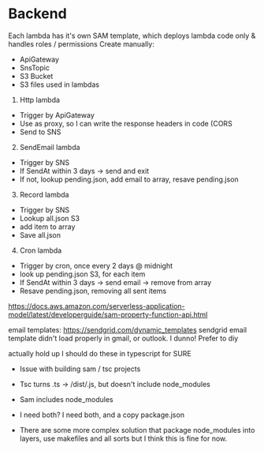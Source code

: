 # Backend

Each lambda has it's own SAM template, which deploys lambda code only & handles roles / permissions
Create manually:
  - ApiGateway
  - SnsTopic
  - S3 Bucket
  - S3 files used in lambdas

1. Http lambda
  - Trigger by ApiGateway
  - Use as proxy, so I can write the response headers in code (CORS
  - Send to SNS
2. SendEmail lambda
  - Trigger by SNS
  - If SendAt within 3 days -> send and exit
  - If not, lookup pending.json, add email to array, resave pending.json
3. Record lambda
  - Trigger by SNS
  - Lookup all.json S3
  - add item to array
  - Save all.json
4. Cron lambda
  - Trigger by cron, once every 2 days @ midnight
  - look up pending.json S3, for each item
  - If SendAt within 3 days -> send email -> remove from array
  - Resave pending.json, removing all sent items

https://docs.aws.amazon.com/serverless-application-model/latest/developerguide/sam-property-function-api.html

email templates: https://sendgrid.com/dynamic_templates
sendgrid email template didn't load properly in gmail, or outlook. I dunno!
Prefer to diy

actually hold up I should do these in typescript for SURE
- Issue with building sam / tsc projects
- Tsc turns .ts -> /dist/.js, but doesn't include node_modules
- Sam includes node_modules
- I need both? I need both, and a copy package.json

- There are some more complex solution that package node_modules into layers, use makefiles and all sorts but I think this is fine for now.
